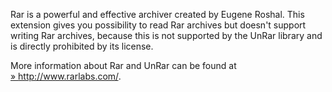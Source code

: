 Rar is a powerful and effective archiver created by Eugene Roshal. This
extension gives you possibility to read Rar archives but doesn't support
writing Rar archives, because this is not supported by the UnRar library
and is directly prohibited by its license.

More information about Rar and UnRar can be found at
<a href="http://www.rarlabs.com/" class="link external">» http://www.rarlabs.com/</a>.
